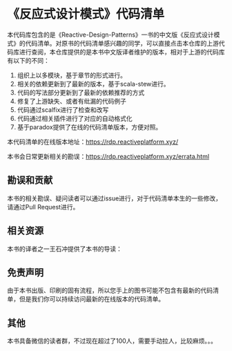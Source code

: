 # 《反应式设计模式》代码清单

本代码库包含的是《Reactive-Design-Patterns》一书的中文版《反应式设计模式》的代码清单。对原书的代码清单感兴趣的同学，可以直接点击本仓库的上游代码库进行查阅，本仓库提供的是本书中文版译者维护的版本，相对于上游的代码库有以下的不同：

 1. 组织上以多模块，基于章节的形式进行。
 2. 相关的依赖更新到了最新的版本，基于scala-stew进行。
 3. 代码的写法部分更新到了最新的依赖推荐的方式
 4. 修复了上游缺失、或者有纰漏的代码例子
 5. 代码通过scalfix进行了检查和改写
 6. 代码通过相关插件进行了对应的自动格式化
 7. 基于paradox提供了在线的代码清单版本，方便对照。
 
 本代码清单的在线版本地址：https://rdp.reactiveplatform.xyz/
 
 本书会日常更新相关的勘误：https://rdp.reactiveplatform.xyz/errata.html

## 勘误和贡献

本书的相关勘误、疑问读者可以通过issue进行，对于代码清单本生的一些修改，请通过Pull Request进行。

## 相关资源

本书的译者之一王石冲提供了本书的导读：

## 免责声明

由于本书出版、印刷的固有流程，所以您手上的图书可能不包含有最新的代码清单，但是我们你可以持续访问最新的在线版本的代码清单。


## 其他

本书具备微信的读者群，不过现在超过了100人，需要手动拉人，比较麻烦。。。

